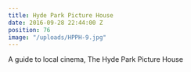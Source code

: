 ```yaml
---
title: Hyde Park Picture House
date: 2016-09-28 22:44:00 Z
position: 76
image: "/uploads/HPPH-9.jpg"
---
```


A guide to local cinema, The Hyde Park Picture House